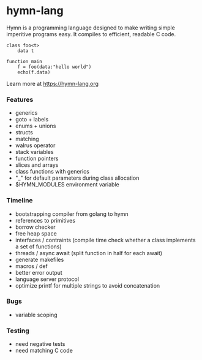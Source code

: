 # hymn-lang
Hymn is a programming language designed to make writing simple imperitive programs easy.
It compiles to efficient, readable C code.

```
class foo<t>
    data t

function main
    f = foo(data:"hello world")
    echo(f.data)
```

Learn more at https://hymn-lang.org

### Features
* generics
* goto + labels
* enums + unions
* structs
* matching
* walrus operator
* stack variables
* function pointers
* slices and arrays
* class functions with generics
* "_" for default parameters during class allocation
* $HYMN_MODULES environment variable

### Timeline
* bootstrapping compiler from golang to hymn
* references to primitives
* borrow checker
* free heap space
* interfaces / contraints (compile time check whether a class implements a set of functions)
* threads / async await (split function in half for each await)
* generate makefiles
* macros / def
* better error output
* language server protocol
* optimize printf for multiple strings to avoid concatenation 

### Bugs
* variable scoping

### Testing
* need negative tests
* need matching C code
